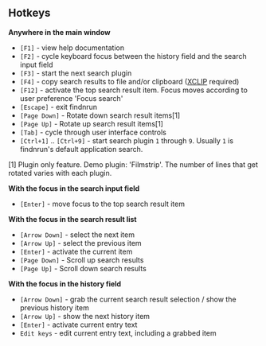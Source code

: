 ## Hotkeys

**Anywhere in the main window**

 * `[F1]` - view help documentation
 * `[F2]` - cycle keyboard focus between the history field and the search input field
 * `[F3]` - start the next search plugin
 * `[F4]` - copy search results to file and/or clipboard ([XCLIP](preference.md) required)
 * `[F12]` - activate the top search result item. Focus moves according
   to user preference 'Focus search'
 * `[Escape]` - exit findnrun
 * `[Page Down]` - Rotate down search result items[1]
 * `[Page Up]` - Rotate up search result items[1]
 * `[Tab]` - cycle through user interface controls
 * `[Ctrl+1]` .. `[Ctrl+9]` - start search plugin `1` through `9`.
   Usually `1` is findnrun's default application search.

[1] Plugin only feature. Demo plugin: 'Filmstrip'.
   The number of lines that get rotated varies with each plugin.

**With the focus in the search input field**

 * `[Enter]` - move focus to the top search result item

**With the focus in the search result list**

 * `[Arrow Down]` - select the next item
 * `[Arrow Up]` - select the previous item
 * `[Enter]` - activate the current item
 * `[Page Down]` - Scroll up search results
 * `[Page Up]` - Scroll down search results

**With the focus in the history field**

 * `[Arrow Down]` - grab the current search result selection / show the
   previous history item
 * `[Arrow Up]` - show the next history item
 * `[Enter]` - activate current entry text
 * `Edit keys` - edit current entry text, including a grabbed item

